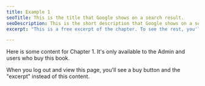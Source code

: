 ```yaml
---
title: Example 1
seoTitle: This is the title that Google shows on a search result.
seoDescription: This is the short description that Google shows on a search result.
excerpt: "This is a free excerpt of the chapter. To see the rest, you'll have to buy the book."

---
```


Here is some content for Chapter 1. It's only available to the Admin and users who buy this book.

When you log out and view this page, you'll see a buy button and the "excerpt" instead of this content.
